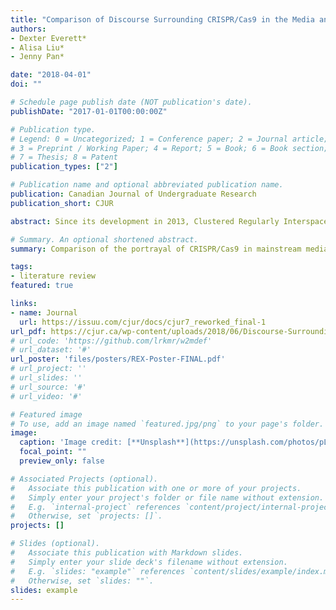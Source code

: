 ```yaml
---
title: "Comparison of Discourse Surrounding CRISPR/Cas9 in the Media and Peer-Reviewed Literature"
authors:
- Dexter Everett*
- Alisa Liu*
- Jenny Pan*

date: "2018-04-01"
doi: ""

# Schedule page publish date (NOT publication's date).
publishDate: "2017-01-01T00:00:00Z"

# Publication type.
# Legend: 0 = Uncategorized; 1 = Conference paper; 2 = Journal article;
# 3 = Preprint / Working Paper; 4 = Report; 5 = Book; 6 = Book section;
# 7 = Thesis; 8 = Patent
publication_types: ["2"]

# Publication name and optional abbreviated publication name.
publication: Canadian Journal of Undergraduate Research
publication_short: CJUR

abstract: Since its development in 2013, Clustered Regularly Interspaced Short Palindromic Repeats (CRISPR) Cas9 gene-editing technologies have dramatically impacted the field of genetics research. CRISPR/Cas9 has received a lot of attention in the news in recent years, and accurate portrayal of this technology by the mainstream media has the potential to shape its perception by the public in a way that is conducive to its possible implementation as a viable tool for genetic engineering. Our aim was to evaluate how the discussion of CRISPR/Cas9 in the mainstream media reflects and compares to that of the academic literature. We surveyed mainstream news articles (n=60) and scientific review articles (n=30) that discussed CRISPR/Cas9. Using an a priori coding scheme, we found that while the news does not accurately reflect the current state of CRISPR/Cas9 research and development, it provides more perspectives and considers broader social implications compared to the academic literature. Therefore, both news media and academic papers provide valuable contributions to the conversation but news articles in particular have the opportunity to improve the accuracy or thoroughness of their coverage on the topic. (* denotes equal contribution)

# Summary. An optional shortened abstract.
summary: Comparison of the portrayal of CRISPR/Cas9 in mainstream media and academic literature. (From my pre-med, baby-research days.)

tags:
- literature review
featured: true

links:
- name: Journal
  url: https://issuu.com/cjur/docs/cjur7_reworked_final-1
url_pdf: https://cjur.ca/wp-content/uploads/2018/06/Discourse-Surrounding-CRISPRCAS9.pdf
# url_code: 'https://github.com/lrkmr/w2mdef'
# url_dataset: '#'
url_poster: 'files/posters/REX-Poster-FINAL.pdf'
# url_project: ''
# url_slides: ''
# url_source: '#'
# url_video: '#'

# Featured image
# To use, add an image named `featured.jpg/png` to your page's folder.
image:
  caption: 'Image credit: [**Unsplash**](https://unsplash.com/photos/pLCdAaMFLTE)'
  focal_point: ""
  preview_only: false

# Associated Projects (optional).
#   Associate this publication with one or more of your projects.
#   Simply enter your project's folder or file name without extension.
#   E.g. `internal-project` references `content/project/internal-project/index.md`.
#   Otherwise, set `projects: []`.
projects: []

# Slides (optional).
#   Associate this publication with Markdown slides.
#   Simply enter your slide deck's filename without extension.
#   E.g. `slides: "example"` references `content/slides/example/index.md`.
#   Otherwise, set `slides: ""`.
slides: example
---
```

